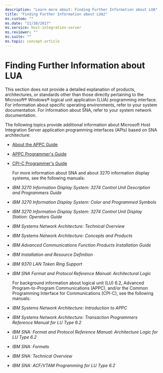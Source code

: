 ```yaml
---
description: "Learn more about: Finding Further Information about LUA"
title: "Finding Further Information about LUA2"
ms.custom: ""
ms.date: "11/30/2017"
ms.service: host-integration-server
ms.reviewer: ""
ms.suite: ""
ms.topic: concept-article
---
```

# Finding Further Information about LUA
This section does not provide a detailed explanation of products, architectures, or standards other than those directly pertaining to the Microsoft® Windows® logical unit application (LUA) programming interface. For information about specific operating environments, refer to your system documentation. For information about SNA, refer to your system network documentation.  

 The following topics provide additional information about Microsoft Host Integration Server application programming interfaces (APIs) based on SNA architecture:  

- [About the APPC Guide](../core/appc-guide2.md)  

- [APPC Programmer's Guide](../core/appc-programmer-s-guide2.md)  

- [CPI-C Programmer's Guide](../core/cpi-c-programmer-s-guide1.md)  

  For more information about SNA and about 3270 information display systems, see the following manuals:  

- *IBM 3270 Information Display System: 3274 Control Unit Description and Programmers Guide*  

- *IBM 3270 Information Display System: Color and Programmed Symbols*  

- *IBM 3270 Information Display System: 3274 Control Unit Display Station: Operators Guide*  

- *IBM Systems Network Architecture: Technical Overview*  

- *IBM Systems Network Architecture: Concepts and Products*  

- *IBM Advanced Communications Function Products Installation Guide*  

- *IBM Installation and Resource Definition*  

- *IBM 9370 LAN Token Ring Support*  

- *IBM SNA Format and Protocol Reference Manual: Architectural Logic*  

  For background information about logical unit (LU) 6.2, Advanced Program-to-Program Communications (APPC), and/or the Common Programming Interface for Communications (CPI-C), see the following manuals:  

- *IBM Systems Network Architecture: Introduction to APPC*  

- *IBM Systems Network Architecture: Transaction Programmers Reference Manual for LU Type 6.2*  

- *IBM SNA: Format and Protocol Reference Manual: Architecture Logic for LU Type 6.2*  

- *IBM SNA: Formats*  

- *IBM SNA: Technical Overview*  

- *IBM SNA: ACF/VTAM Programming for LU Type 6.2*
